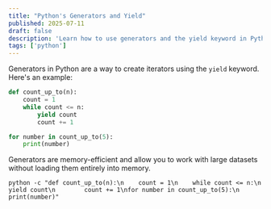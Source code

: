 ```yaml
---
title: "Python's Generators and Yield"
published: 2025-07-11
draft: false
description: 'Learn how to use generators and the yield keyword in Python for efficient iteration.'
tags: ['python']
---
```


Generators in Python are a way to create iterators using the `yield` keyword. Here's an example:

```python
def count_up_to(n):
    count = 1
    while count <= n:
        yield count
        count += 1

for number in count_up_to(5):
    print(number)
```

Generators are memory-efficient and allow you to work with large datasets without loading them entirely into memory.

```shell title="Running Python Generators"
python -c "def count_up_to(n):\n    count = 1\n    while count <= n:\n        yield count\n        count += 1\nfor number in count_up_to(5):\n    print(number)"
```
